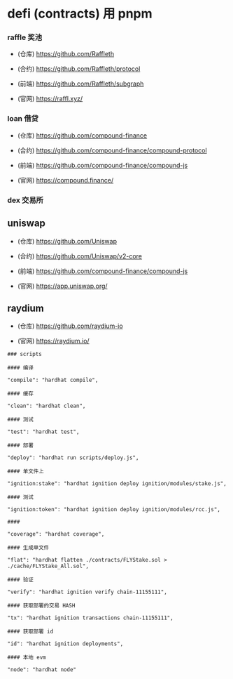 # defi **(contracts)** 用 pnpm

### raffle 奖池

- (仓库) https://github.com/Raffleth

- (合约) https://github.com/Raffleth/protocol

- (前端) https://github.com/Raffleth/subgraph

- (官网) https://raffl.xyz/

### loan 借贷

- (仓库) https://github.com/compound-finance

- (合约) https://github.com/compound-finance/compound-protocol

- (前端) https://github.com/compound-finance/compound-js

- (官网) https://compound.finance/

### dex 交易所

## uniswap

- (仓库) https://github.com/Uniswap

- (合约) https://github.com/Uniswap/v2-core

- (前端) https://github.com/compound-finance/compound-js

- (官网) https://app.uniswap.org/

## raydium

- (仓库) https://github.com/raydium-io

- (官网) https://raydium.io/

```
### scripts

#### 编译

"compile": "hardhat compile",

#### 缓存

"clean": "hardhat clean",

#### 测试

"test": "hardhat test",

#### 部署

"deploy": "hardhat run scripts/deploy.js",

#### 单文件上

"ignition:stake": "hardhat ignition deploy ignition/modules/stake.js",

#### 测试

"ignition:token": "hardhat ignition deploy ignition/modules/rcc.js",

####

"coverage": "hardhat coverage",

#### 生成单文件

"flat": "hardhat flatten ./contracts/FLYStake.sol > ./cache/FLYStake_All.sol",

#### 验证

"verify": "hardhat ignition verify chain-11155111",

#### 获取部署的交易 HASH

"tx": "hardhat ignition transactions chain-11155111",

#### 获取部署 id

"id": "hardhat ignition deployments",

#### 本地 evm

"node": "hardhat node"
```
